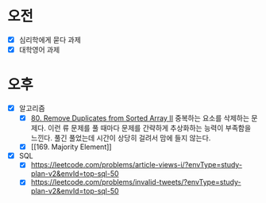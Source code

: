 # 오전
- [x] 심리학에게 묻다 과제
- [x] 대학영어 과제
# 오후
- [x] 알고리즘
	- [x] [80. Remove Duplicates from Sorted Array II](https://leetcode.com/problems/remove-duplicates-from-sorted-array-ii/)
		중복하는 요소를 삭제하는 문제다.
		이런 류 문제를 풀 때마다 문제를 간략하게 추상화하는 능력이 부족함을 느낀다.
		풀긴 풀었는데 시간이 상당히 걸려서 맘에 들지 않는다.
	- [x] [[169. Majority Element]]

- [x] SQL
	- [x] https://leetcode.com/problems/article-views-i/?envType=study-plan-v2&envId=top-sql-50
	- [x] https://leetcode.com/problems/invalid-tweets/?envType=study-plan-v2&envId=top-sql-50
